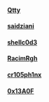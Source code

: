 #### [Qtty](https://github.com/Qtty)
#### [saidziani](https://github.com/saidziani)
#### [shellc0d3](https://github.com/shellc0d3)
#### [RacimRgh](https://github.com/RacimRgh)
#### [cr105ph1nx](https://github.com/cr105ph1nx)
#### [0x13A0F](https://github.com/0x13A0F)
